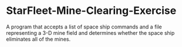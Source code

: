 # StarFleet-Mine-Clearing-Exercise
A program that accepts a list of space ship commands and a file representing a 3-D mine field and determines whether the space ship eliminates all of the mines.
